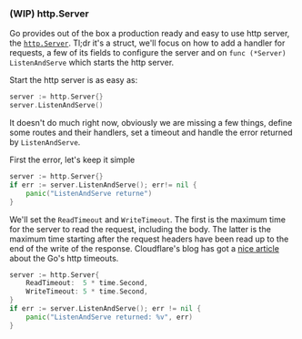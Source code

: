 ### (WIP) http.Server

Go provides out of the box a production ready and easy to use http server, 
the [`http.Server`](https://golang.org/pkg/net/http/#Server). Tl;dr it's a struct, we'll
focus on how to add a handler for requests, a few of its fields to configure the server and on 
`func (*Server) ListenAndServe` which starts the http server.

Start the http server is as easy as:

```go
server := http.Server{}
server.ListenAndServe()
```

It doesn't do much right now, obviously we are missing a few things, define some routes and their handlers, 
set a timeout and handle the error returned by `ListenAndServe`.

First the error, let's keep it simple

```go 
server := http.Server{}
if err := server.ListenAndServe(); err!= nil {
    panic("ListenAndServe returne")
}
```

We'll set the `ReadTimeout` and `WriteTimeout`. The first is the maximum time for the server to read the request,
including the body. The latter is the maximum time starting after the request headers have been read up to the end
of the write of the response. Cloudflare's blog has got a 
[nice article](https://blog.cloudflare.com/the-complete-guide-to-golang-net-http-timeouts/) about the Go's http timeouts.

```go
server := http.Server{
    ReadTimeout:  5 * time.Second,
    WriteTimeout: 5 * time.Second,
}
if err := server.ListenAndServe(); err != nil {
    panic("ListenAndServe returned: %v", err)
}
```
